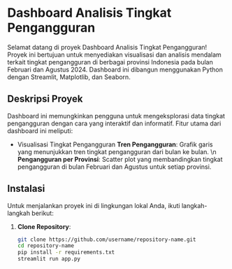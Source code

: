 # Dashboard Analisis Tingkat Pengangguran

Selamat datang di proyek Dashboard Analisis Tingkat Pengangguran! Proyek ini bertujuan untuk menyediakan visualisasi dan analisis mendalam terkait tingkat pengangguran di berbagai provinsi Indonesia pada bulan Februari dan Agustus 2024. Dashboard ini dibangun menggunakan Python dengan Streamlit, Matplotlib, dan Seaborn.

## Deskripsi Proyek

Dashboard ini memungkinkan pengguna untuk mengeksplorasi data tingkat pengangguran dengan cara yang interaktif dan informatif. Fitur utama dari dashboard ini meliputi:

- Visualisasi Tingkat Pengangguran
**Tren Pengangguran**: Grafik garis yang menunjukkan tren tingkat pengangguran dari bulan ke bulan.  \n
**Pengangguran per Provinsi**: Scatter plot yang membandingkan tingkat pengangguran di bulan Februari dan Agustus untuk setiap provinsi.

## Instalasi

Untuk menjalankan proyek ini di lingkungan lokal Anda, ikuti langkah-langkah berikut:

1. **Clone Repository**:
   ```bash
   git clone https://github.com/username/repository-name.git
   cd repository-name
   pip install -r requirements.txt
   streamlit run app.py

